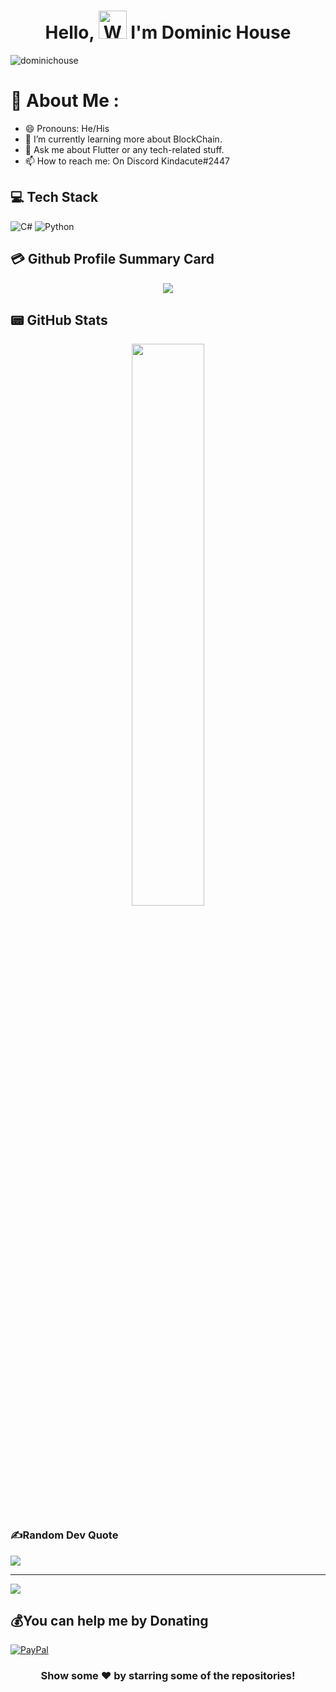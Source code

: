 <h1 align="center"> Hello, <img src="https://raw.githubusercontent.com/nixin72/nixin72/master/wave.gif" 
         alt="Waving hand animated gif"
         height="45"
         width="45" /> I'm Dominic House</h1>

<p align="left"> <img src="https://komarev.com/ghpvc/?username=dominichouse&label=Views&color=blue&style=plastic&style=for-the-badge" alt="dominichouse" /> </p>

# 💫 About Me :
- 😄 Pronouns: He/His
- 🌱 I’m currently learning more about BlockChain.
- 💬 Ask me about Flutter or any tech-related stuff.
- 📫 How to reach me: On Discord Kindacute#2447


## 💻 Tech Stack
![C#](https://img.shields.io/badge/c%23-%23239120.svg?style=for-the-badge&logo=c-sharp&logoColor=white) ![Python](https://img.shields.io/badge/python-3670A0?style=for-the-badge&logo=python&logoColor=ffdd54) 




## 💳 Github Profile Summary Card
<p align="center">
  <img src="https://github-profile-summary-cards.vercel.app/api/cards/profile-details?username=dominichouse&theme=github_dark"/>
</p>

## 📟 GitHub Stats
<p align="center">
	<img width="48%" src="https://github-readme-stats.vercel.app/api?username=dominichouse&show_icons=true&theme=github_dark" />
</p>

### ✍️Random Dev Quote
![](https://quotes-github-readme.vercel.app/api?type=horizontal&theme=github_dark)

---
[![](https://visitcount.itsvg.in/api?id=iampawan&icon=0&color=1)](https://visitcount.itsvg.in)

  ## 💰You can help me by Donating
[![PayPal](https://img.shields.io/badge/PayPal-00457C?style=for-the-badge&logo=paypal&logoColor=white)](https://paypal.me/Hexcheats)
  

<div align="center">

### Show some ❤️ by starring some of the repositories!

</div>

